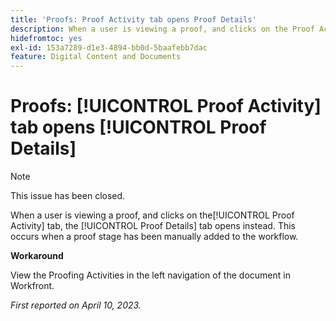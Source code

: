 ```yaml
---
title: 'Proofs: Proof Activity tab opens Proof Details'
description: When a user is viewing a proof, and clicks on the Proof Activity tab, the Proof Details tab opens instead. This occurs when a proof stage has been manually added to the workflow.
hidefromtoc: yes
exl-id: 153a7289-d1e3-4894-bb0d-5baafebb7dac
feature: Digital Content and Documents
---
```

# Proofs: [!UICONTROL Proof Activity] tab opens [!UICONTROL Proof Details]

<!--This article is on WF and WFP TOCs-->

<!--Valid issue, live for workaround-->

>[!NOTE]
>
>This issue has been closed.

When a user is viewing a proof, and clicks on the[!UICONTROL Proof Activity] tab, the [!UICONTROL Proof Details] tab opens instead. This occurs when a proof stage has been manually added to the workflow.

**Workaround**

View the Proofing Activities in the left navigation of the document in Workfront.

_First reported on April 10, 2023._
